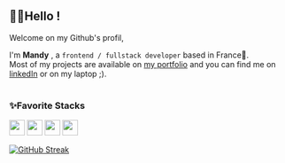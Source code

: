 <h2>👋🙂Hello !</h2>

<div>
Welcome on my Github's profil,

I'm **Mandy** , a `frontend / fullstack developer` based in France🥖. 
</br>
Most of my projects are available on <a href="https://mdytrl.com/" target="_blank">my portfolio</a> and you can find me on <a href="https://www.linkedin.com/in/mandy-thorel" target="_blank">linkedIn</a> or on my laptop ;). 
</div>
  
#

<div>
  
 <h3>✨Favorite Stacks</h3>

<img src="https://ziadoua.github.io/m3-Markdown-Badges/badges/React/react3.svg" height="28" /> <img src="https://ziadoua.github.io/m3-Markdown-Badges/badges/TypeScript/typescript2.svg"  height="28"/> <img src="https://ziadoua.github.io/m3-Markdown-Badges/badges/NextJS/nextjs1.svg" height="28"/> <img src="https://ziadoua.github.io/m3-Markdown-Badges/badges/TailwindCSS/tailwindcss3.svg"  height="28"/>


[![GitHub Streak](https://streak-stats.demolab.com?user=MandyTrl&border_radius=15&locale=fr&date_format=j%20M%5B%20Y%5D&card_width=530&card_height=180&ring=FFD6AF&background=EBF4FF&border=00315D&stroke=00315D&fire=FFD6AF&currStreakNum=00315D&sideNums=00315D&currStreakLabel=00315D&sideLabels=00315D&dates=435494)](https://git.io/streak-stats)

<img src="https://www.codewars.com/users/MdyTrl/badges/small" alt="" /> 
<!--- comments plugins
[![SVG Banners](https://svg-banners.vercel.app/api?type=typeWriter&text1=👋%20Hi%20!%20Welcome%20on%20my%20Github%20profil&height=200)](https://github.com/Akshay090/svg-banners) banner typing
[![fav-stacks](https://skillicons.dev/icons?i=react,next,typescript,tailwind)](https://skillicons.dev) list of icons
<img src="https://github-profile-trophy.vercel.app/?username=mandytrl&title=Commits,Repositories,Followers&theme=oldie&margin-w=5&no-frame=true"  alt="" /> cool trophys on github
<img align="center" src="https://github-readme-stats.vercel.app/api?username=mandytrl&show_icons=true&locale=en" alt="mandytrl" /> github metrics
<img src="https://github-readme-streak-stats.herokuapp.com/?user=mandytrl&" alt="mandytrl" /> github metrics streaks
<img src="https://github-readme-stats.vercel.app/api/top-langs?username=mandytrl&show_icons=true&locale=en&layout=compact" alt="mandytrl" /> most languages use


